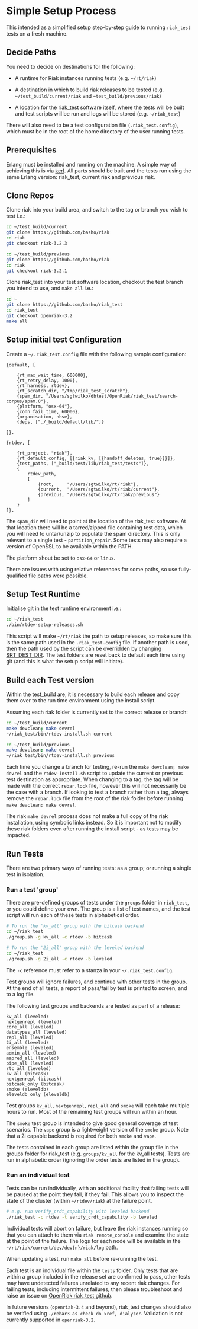 # Simple Setup Process

This intended as a simplified setup step-by-step guide to running `riak_test` tests on a fresh machine.

## Decide Paths

You need to decide on destinations for the following:

- A runtime for Riak instances running tests (e.g. `~/rt/riak`)

- A destination in which to build riak releases to be tested (e.g. `~/test_build/current/riak` and `~test_build/previous/riak`)

- A location for the riak_test software itself, where the tests will be built and test scripts will be run and logs will be stored (e.g. `~/riak_test`)

There will also need to be a test configuration file (`.riak_test.config`), which must be in the root of the home directory of the user running tests.

## Prerequisites

Erlang must be installed and running on the machine.  A simple way of achieving this is via [kerl](https://github.com/kerl/kerl).  All parts should be built and the tests run using the same Erlang version: riak_test, current riak and previous riak.

## Clone Repos

Clone riak into your build area, and switch to the tag or branch you wish to test i.e.:

```bash
cd ~/test_build/current
git clone https://github.com/basho/riak
cd riak
git checkout riak-3.2.3
```

```bash
cd ~/test_build/previous
git clone https://github.com/basho/riak
cd riak
git checkout riak-3.2.1
```

Clone riak_test into your test software location, checkout the test branch you intend to use, and `make all` i.e.:

```bash
cd ~
git clone https://github.com/basho/riak_test
cd riak_test
git checkout openriak-3.2
make all
```

## Setup initial test Configuration

Create a `~/.riak_test.config` file with the following sample configuration:

```
{default, [

    {rt_max_wait_time, 600000},
    {rt_retry_delay, 1000},
    {rt_harness, rtdev},
    {rt_scratch_dir, "/tmp/riak_test_scratch"},
    {spam_dir, "/Users/sgtwilko/dbtest/OpenRiak/riak_test/search-corpus/spam.0"},
    {platform, "osx-64"},
    {conn_fail_time, 60000},
    {organisation, nhse},
    {deps, ["./_build/default/lib/"]}

]}.

{rtdev, [

    {rt_project, "riak"},
    {rt_default_config, [{riak_kv, [{handoff_deletes, true}]}]},
    {test_paths, ["_build/test/lib/riak_test/tests"]},
    {
        rtdev_path, 
        [
            {root,     "/Users/sgtwilko/rt/riak"},
            {current,  "/Users/sgtwilko/rt/riak/current"},
            {previous, "/Users/sgtwilko/rt/riak/previous"}
        ]
    }
]}.
```

The `spam_dir` will need to point at the location of the riak_test software.  At that location there will be a tarred/zipped file containing test data, which you will need to untar/unzip to populate the spam directory.  This is only relevant to a single test - `partition_repair`.  Some tests may also require a version of OpenSSL to be available within the PATH.

The platform shout be set to `osx-64` or `linux`.

There are issues with using relative references for some paths, so use fully-qualified file paths were possible.

## Setup Test Runtime

Initialise git in the test runtime environment i.e.:

```bash
cd ~/riak_test
./bin/rtdev-setup-releases.sh
```

This script will make `~/rt/riak` the path to setup releases, so make sure this is the same path used in the `.riak_test.config` file.  If another path is used, then the path used by the script can be overridden by changing [$RT_DEST_DIR](../bin/rtdev-setup-releases.sh#L11).  The test folders are reset back to default each time using git (and this is what the setup script will initiate).

## Build each Test version

Within the test_build are, it is necessary to build each release and copy them over to the run time environment using the install script.  

Assuming each riak folder is currently set to the correct release or branch:

```bash
cd ~/test_build/current
make devclean; make devrel
~/riak_test/bin/rtdev-install.sh current

cd ~/test_build/previous
make devclean; make devrel
~/riak_test/bin/rtdev-install.sh previous
```

Each time you change a branch for testing, re-run the `make devclean; make devrel` and the `rtdev-install.sh` script to update the current or previous test destination as appropriate.  When changing to a tag, the tag will be made with the correct `rebar.lock` file, however this will not necessarily be the case with a branch.  If looking to test a branch rather than a tag, always remove the `rebar.lock` file from the root of the riak folder before running `make devclean; make devrel`.

The riak `make devrel` process does not make a full copy of the riak installation, using symbolic links instead.  So it is important not to modify these riak folders even after running the install script - as tests may be impacted.

## Run Tests

There are two primary ways of running tests: as a group; or running a single test in isolation.

### Run a test 'group'

There are pre-defined groups of tests under the `groups` folder in `riak_test`, or you could define your own.  The group is a list of test names, and the test script will run each of these tests in alphabetical order.

```bash
# To run the 'kv_all' group with the bitcask backend
cd ~/riak_test
./group.sh -g kv_all -c rtdev -b bitcask

# To run the '2i_all' group with the leveled backend
cd ~/riak_test
./group.sh -g 2i_all -c rtdev -b leveled
```

The `-c` reference must refer to a stanza in your `~/.riak_test.config`.

Test groups will ignore failures, and continue with other tests in the group.  At the end of all tests, a report of pass/fail by test is printed to screen, and to a log file.

The following test groups and backends are tested as part of a release:

```
kv_all (leveled)
nextgenrepl (leveled)
core_all (leveled)
datatypes_all (leveled)
repl_all (leveled)
2i_all (leveled)
ensemble (leveled)
admin_all (leveled)
mapred_all (leveled)
pipe_all (leveled)
rtc_all (leveled)
kv_all (bitcask)
nextgenrepl (bitcask)
bitcask_only (bitcask)
smoke (eleveldb)
eleveldb_only (eleveldb)
```

Test groups `kv_all`, `nextgenrepl`, `repl_all` and `smoke` will each take multiple hours to run.  Most of the remaining test groups will run within an hour.

The `smoke` test group is intended to give good general coverage of test scenarios.  The `vape` group is a lightweight version of the `smoke` group.  Note that a 2i capable backend is required for both `smoke` and `vape`.

The tests contained in each group are listed within the group file in the groups folder for riak_test (e.g. `groups/kv_all` for the kv_all tests).  Tests are run in alphabetic order (ignoring the order tests are listed in the group).

### Run an individual test

Tests can be run individually, with an additional facility that failing tests will be paused at the point they fail, if they fail.  This allows you to inspect the state of the cluster (within `~/rtdev/riak`) at the failure point.

```bash
# e.g. run verify_crdt_capability with leveled backend
./riak_test -c rtdev -t verify_crdt_capability -b leveled
```

Individual tests will abort on failure, but leave the riak instances running so that you can attach to them via `riak remote_console` and examine the state at the point of the failure.  The logs for each node will be available in the `~/rt/riak/current/dev/dev{n}/riak/log` path. 

When updating a test, run `make all` before re-running the test.

Each test is an individual file within the `tests` folder.  Only tests that are within a group included in the release set are confirmed to pass, other tests may have undetected failures unrelated to any recent riak changes.  For failing tests, including intermittent failures, then please troubleshoot and raise an issue on [OpenRiak riak_test github](https://github.com/OpenRiak/riak_test/issues).

In future versions (`openriak-3.4` and beyond), riak_test changes should also be verified using `./rebar3 as check do xref, dialyzer`.  Validation is not currently supported in `openriak-3.2`.
